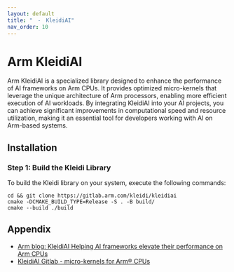 ```yaml
---
layout: default
title: "　-　KleidiAI"
nav_order: 10
---
```


# Arm KleidiAI

Arm KleidiAI is a specialized library designed to enhance the performance of AI frameworks on Arm CPUs. It provides optimized micro-kernels that leverage the unique architecture of Arm processors, enabling more efficient execution of AI workloads. By integrating KleidiAI into your AI projects, you can achieve significant improvements in computational speed and resource utilization, making it an essential tool for developers working with AI on Arm-based systems.

## Installation

### Step 1: Build the Kleidi Library
To build the Kleidi library on your system, execute the following commands:

```
cd && git clone https://gitlab.arm.com/kleidi/kleidiai
cmake -DCMAKE_BUILD_TYPE=Release -S . -B build/
cmake --build ./build
```

## Appendix

* [Arm blog: KleidiAI Helping AI frameworks elevate their performance on Arm CPUs](https://community.arm.com/arm-community-blogs/b/ai-and-ml-blog/posts/kleidiai)
* [KleidiAI Gitlab - micro-kernels for Arm® CPUs](https://gitlab.arm.com/kleidi/kleidiai)
